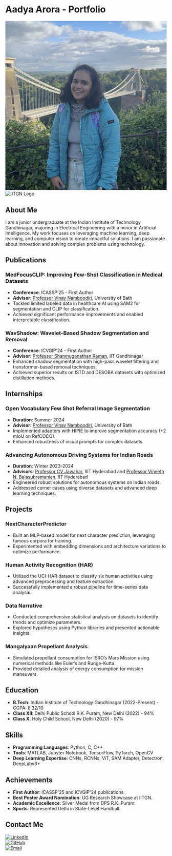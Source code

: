 # Aadya Arora - Portfolio

![Aadya Arora](https://github.com/AADYA-ARORA/aadya-arora.github.io/blob/main/IMG_0661.jpg?raw=true)  
![IITGN Logo](https://upload.wikimedia.org/wikipedia/en/thumb/f/f9/IIT_Gandhinagar_Logo.svg/1200px-IIT_Gandhinagar_Logo.svg.png)

## About Me

I am a junior undergraduate at the Indian Institute of Technology Gandhinagar, majoring in Electrical Engineering with a minor in Artificial Intelligence. My work focuses on leveraging machine learning, deep learning, and computer vision to create impactful solutions. I am passionate about innovation and solving complex problems using technology.

## Publications

### MedFocusCLIP: Improving Few-Shot Classification in Medical Datasets
- **Conference**: ICASSP’25 - First Author
- **Advisor**: [Professor Vinay Namboodiri](https://vinaypn.github.io/), University of Bath
- Tackled limited labeled data in healthcare AI using SAM2 for segmentation and CLIP for classification.
- Achieved significant performance improvements and enabled interpretable classification.

### WavShadow: Wavelet-Based Shadow Segmentation and Removal
- **Conference**: ICVGIP’24 - First Author
- **Advisor**: [Professor Shanmuganathan Raman](https://www.shanmuga.people.iitgn.ac.in/), IIT Gandhinagar
- Enhanced shadow segmentation with high-pass wavelet filtering and transformer-based removal techniques.
- Achieved superior results on ISTD and DESOBA datasets with optimized distillation methods.

## Internships

### Open Vocabulary Few Shot Referral Image Segmentation
- **Duration**: Summer 2024
- **Advisor**: [Professor Vinay Namboodiri](https://vinaypn.github.io/), University of Bath
- Implemented adapters with HIPIE to improve segmentation accuracy (+2 mIoU on RefCOCO).
- Enhanced robustness of visual prompts for complex datasets.

### Advancing Autonomous Driving Systems for Indian Roads
- **Duration**: Winter 2023-2024
- **Advisors**: [Professor CV Jawahar](https://cvit.iiit.ac.in/), IIIT Hyderabad and [Professor Vineeth N. Balasubramanian](https://faculty.iith.ac.in/~vineethnb/), IIT Hyderabad
- Engineered robust solutions for autonomous systems on Indian roads.
- Addressed corner cases using diverse datasets and advanced deep learning techniques.

## Projects

### NextCharacterPredictor
- Built an MLP-based model for next character prediction, leveraging famous corpora for training.
- Experimented with embedding dimensions and architecture variations to optimize performance.

### Human Activity Recognition (HAR)
- Utilized the UCI-HAR dataset to classify six human activities using advanced preprocessing and feature extraction.
- Successfully implemented a robust pipeline for time-series data analysis.

### Data Narrative
- Conducted comprehensive statistical analysis on datasets to identify trends and optimize parameters.
- Explored hypotheses using Python libraries and presented actionable insights.

### Mangalyaan Propellant Analysis
- Simulated propellant consumption for ISRO’s Mars Mission using numerical methods like Euler’s and Runge-Kutta.
- Provided detailed analysis of energy consumption for mission maneuvers.

## Education

- **B.Tech**: Indian Institute of Technology Gandhinagar (2022-Present) - CGPA: 8.32/10
- **Class XII**: Delhi Public School R.K. Puram, New Delhi (2022) - 94%
- **Class X**: Holy Child School, New Delhi (2020) - 97%

## Skills

- **Programming Languages**: Python, C, C++
- **Tools**: MATLAB, Jupyter Notebook, TensorFlow, PyTorch, OpenCV
- **Deep Learning Expertise**: CNNs, RCNNs, ViT, SAM Adapter, Detectron, DeepLabv3+

## Achievements

- **First Author**: ICASSP'25 and ICVGIP'24 publications.
- **Best Poster Award Nomination**: UG Research Showcase at IITGN.
- **Academic Excellence**: Silver Medal from DPS R.K. Puram.
- **Sports**: Represented Delhi in State-Level Handball.

## Contact Me

[![LinkedIn](https://img.shields.io/badge/LinkedIn-0077B5?style=for-the-badge&logo=linkedin&logoColor=white)](https://www.linkedin.com/in/aadya-arora-069253259/)  
[![GitHub](https://img.shields.io/badge/GitHub-100000?style=for-the-badge&logo=github&logoColor=white)](https://github.com/AADYA-ARORA)  
[![Email](https://img.shields.io/badge/Email-D14836?style=for-the-badge&logo=gmail&logoColor=white)](mailto:aadya.arora@iitgn.ac.in)
